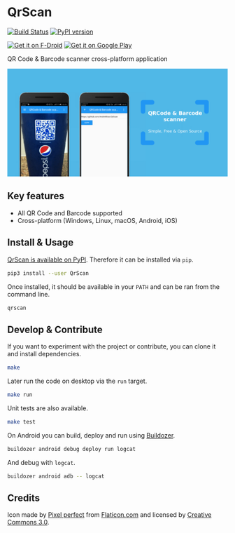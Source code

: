 # QrScan

[![Build Status](https://secure.travis-ci.org/AndreMiras/QrScan.png?branch=develop)](http://travis-ci.org/AndreMiras/QrScan)
[![PyPI version](https://badge.fury.io/py/QrScan.svg)](https://badge.fury.io/py/QrScan)

[<img src="https://fdroid.gitlab.io/artwork/badge/get-it-on.png"
     alt="Get it on F-Droid"
     height="80">](https://f-droid.org/packages/com.github.andremiras.qrscan/)
[<img src="https://play.google.com/intl/en_us/badges/images/generic/en-play-badge.png"
     alt="Get it on Google Play"
     height="80">](https://play.google.com/store/apps/details?id=com.github.andremiras.qrscan)

QR Code &amp; Barcode scanner cross-platform application

<img src="https://raw.githubusercontent.com/AndreMiras/QrScan/develop/docs/images/play_feature_graphic.png" alt="Feature graphics">

## Key features
* All QR Code and Barcode supported
* Cross-platform (Windows, Linux, macOS, Android, iOS)

## Install & Usage
[QrScan is available on PyPI](https://pypi.org/project/QrScan/).
Therefore it can be installed via `pip`.
```sh
pip3 install --user QrScan
```
Once installed, it should be available in your `PATH` and can be ran from the command line.
```sh
qrscan
```

## Develop & Contribute
If you want to experiment with the project or contribute, you can clone it and install dependencies.
```sh
make
```
Later run the code on desktop via the `run` target.
```sh
make run
```
Unit tests are also available.
```sh
make test
```
On Android you can build, deploy and run using [Buildozer](https://github.com/kivy/buildozer).
```sh
buildozer android debug deploy run logcat
```
And debug with `logcat`.
```sh
buildozer android adb -- logcat
```

## Credits
Icon made by [Pixel perfect](https://www.flaticon.com/authors/pixel-perfect) from [Flaticon.com](https://www.flaticon.com/) and licensed by [Creative Commons 3.0](http://creativecommons.org/licenses/by/3.0/).
